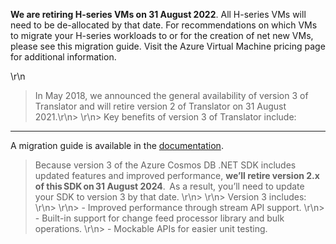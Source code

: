 **We are retiring H-series VMs on 31 August 2022**. All H-series VMs will need to be de-allocated by that date.  For recommendations on which VMs to migrate your H-series workloads to or for the creation of net new VMs, please see this migration guide.  Visit the Azure Virtual Machine pricing page for additional information. 

\r\n

> In May 2018, we announced the general availability of version 3 of Translator and will retire version 2 of Translator on 31 August 2021.\r\n> \r\n> Key benefits of version 3 of Translator include:

---

A migration guide is available in the [documentation](https://docs.microsoft.com/en-us/azure/cosmos-db/migrate-java-v4-sdk?tabs=java-v4-async).

> Because version 3 of the Azure Cosmos DB .NET SDK includes updated features and improved performance, **we’ll retire version 2.x of this SDK on 31 August 2024**.  As a result, you’ll need to update your SDK to version 3 by that date.  \r\n> \r\n> Version 3 includes:  \r\n> \r\n> - Improved performance through stream API support. \r\n> - Built-in support for change feed processor library and bulk operations. \r\n> - Mockable APIs for easier unit testing. 